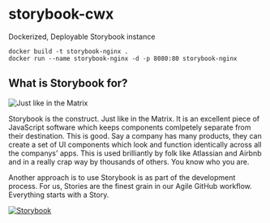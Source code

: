 # storybook-cwx

Dockerized, Deployable Storybook instance

```
docker build -t storybook-nginx .
docker run --name storybook-nginx -d -p 8080:80 storybook-nginx
```

## What is Storybook for?

![Just like in the Matrix](https://firebasestorage.googleapis.com/v0/b/listingslab-storybook.appspot.com/o/png%2fstorybook_matrix_construct.png?alt=media&token=172b8689-20bf-4c45-b2f5-cb128969761d)

Storybook is the construct. Just like in the Matrix. It is an excellent piece of JavaScript software which keeps components comlpetely separate from their destination. This is good. Say a company has many products, they can create a set of UI components which look and function identically across all the companys' apps. This is used brilliantly by folk like Atlassian and Airbnb and in a really crap way by thousands of others. You know who you are.

Another approach is to use Storybook is as part of the development process. For us, Stories are the finest grain in our Agile GitHub workflow. Everything starts with a Story.

[![Storybook](https://cdn.jsdelivr.net/gh/storybookjs/brand@master/badge/badge-storybook.svg)](https://storybook.js.org/)